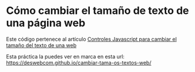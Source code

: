 # Cómo cambiar el tamaño de texto de una página web

Este código pertenece al artículo [Controles Javascript para cambiar el tamaño del texto de una web](https://desarrolloweb.com/articulos/controles-javascript-cambiar-tamano-texto)

Esta práctica la puedes ver en marca en esta url: <https://deswebcom.github.io/cambiar-tama-os-textos-web/>